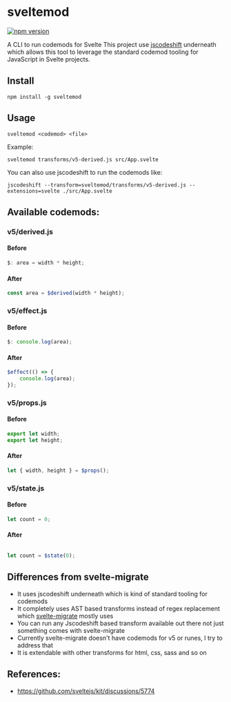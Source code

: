 # sveltemod
[![npm version](http://img.shields.io/npm/v/sveltemod.svg?style=flat)](https://npmjs.org/package/sveltemod 'View this project on npm')

A CLI to run codemods for Svelte
This project use [jscodeshift](https://github.com/facebook/jscodeshift)  underneath which allows this tool to leverage the standard codemod tooling for JavaScript in Svelte projects.

## Install
```
npm install -g sveltemod
```

## Usage
```
sveltemod <codemod> <file>
```

Example:
```
sveltemod transforms/v5-derived.js src/App.svelte
```

You can also use jscodeshift to run the codemods like:
```
jscodeshift --transform=sveltemod/transforms/v5-derived.js --extensions=svelte ./src/App.svelte
```


## Available codemods:
### v5/derived.js

#### Before
```js
$: area = width * height;
```

#### After
```js
const area = $derived(width * height);
```

### v5/effect.js

#### Before
```js
$: console.log(area);
```

#### After
```js
$effect(() => {
    console.log(area);
});

```


### v5/props.js

#### Before
```js
export let width;
export let height;

```

#### After
```js
let { width, height } = $props();

```


### v5/state.js

#### Before
```js
let count = 0;
```

#### After
```js

let count = $state(0);
```

## Differences from svelte-migrate
- It uses jscodeshift underneath which is kind of standard tooling for codemods
- It completely uses AST based transforms instead of regex replacement which [svelte-migrate](https://github.com/sveltejs/kit/tree/master/packages/migrate) mostly uses
- You can run any Jscodeshift based transform available out there not just something comes with svelte-migrate
- Currently svelte-migrate doesn't have codemods for v5 or runes, I try to address that
- It is extendable with other transforms for html, css, sass and so on

## References:
- https://github.com/sveltejs/kit/discussions/5774
